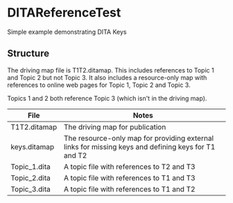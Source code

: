 # DITAReferenceTest
Simple example demonstrating DITA Keys

## Structure
The driving map file is T1T2.ditamap.  This includes references to Topic 1 and Topic 2 but not Topic 3.  It also includes a resource-only map with references to online web pages for Topic 1, Topic 2 and Topic 3.

Topics 1 and 2 both reference Topic 3 (which isn't in the driving map).


|File |Notes|
|--|--|
|T1T2.ditamap|The driving map for publication|
|keys.ditamap|The resource-only map for providing external links for missing keys and defining keys for T1 and T2|
|Topic_1.dita|A topic file with references to T2 and T3|
|Topic_2.dita|A topic file with references to T1 and T3|
|Topic_3.dita|A topic file with references to T1 and T2|
